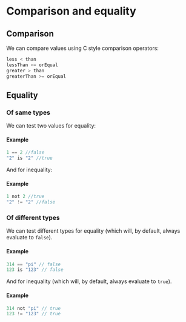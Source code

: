 # Comparison and equality

## Comparison

We can compare values using C style comparison operators:

```javascript
less < than
lessThan <= orEqual
greater > than
greaterThan >= orEqual
```

## Equality

### Of same types

We can test two values for equality:

#### Example

```javascript
1 == 2 //false
"2" is "2" //true
```

And for inequality:

#### Example

```javascript
1 not 2 //true
"2" != "2" //false
```

### Of different types

We can test different types for equality \(which will, by default, always evaluate to `false`\).

#### Example

```javascript
314 == "pi" // false
123 is "123" // false
```

And for inequality \(which will, by default, always evaluate to `true`\).

#### Example

```javascript
314 not "pi" // true
123 != "123" // true
```

